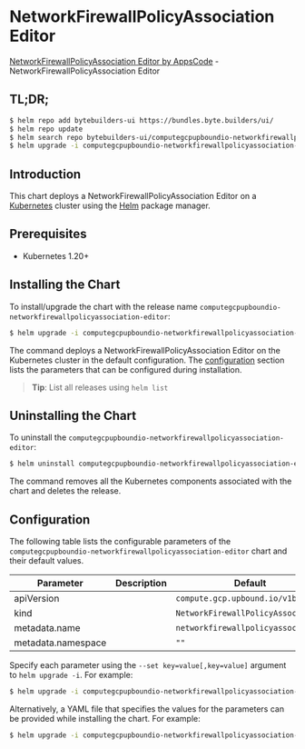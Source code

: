 # NetworkFirewallPolicyAssociation Editor

[NetworkFirewallPolicyAssociation Editor by AppsCode](https://byte.builders) - NetworkFirewallPolicyAssociation Editor

## TL;DR;

```bash
$ helm repo add bytebuilders-ui https://bundles.byte.builders/ui/
$ helm repo update
$ helm search repo bytebuilders-ui/computegcpupboundio-networkfirewallpolicyassociation-editor --version=v0.4.18
$ helm upgrade -i computegcpupboundio-networkfirewallpolicyassociation-editor bytebuilders-ui/computegcpupboundio-networkfirewallpolicyassociation-editor -n default --create-namespace --version=v0.4.18
```

## Introduction

This chart deploys a NetworkFirewallPolicyAssociation Editor on a [Kubernetes](http://kubernetes.io) cluster using the [Helm](https://helm.sh) package manager.

## Prerequisites

- Kubernetes 1.20+

## Installing the Chart

To install/upgrade the chart with the release name `computegcpupboundio-networkfirewallpolicyassociation-editor`:

```bash
$ helm upgrade -i computegcpupboundio-networkfirewallpolicyassociation-editor bytebuilders-ui/computegcpupboundio-networkfirewallpolicyassociation-editor -n default --create-namespace --version=v0.4.18
```

The command deploys a NetworkFirewallPolicyAssociation Editor on the Kubernetes cluster in the default configuration. The [configuration](#configuration) section lists the parameters that can be configured during installation.

> **Tip**: List all releases using `helm list`

## Uninstalling the Chart

To uninstall the `computegcpupboundio-networkfirewallpolicyassociation-editor`:

```bash
$ helm uninstall computegcpupboundio-networkfirewallpolicyassociation-editor -n default
```

The command removes all the Kubernetes components associated with the chart and deletes the release.

## Configuration

The following table lists the configurable parameters of the `computegcpupboundio-networkfirewallpolicyassociation-editor` chart and their default values.

|     Parameter      | Description |                    Default                    |
|--------------------|-------------|-----------------------------------------------|
| apiVersion         |             | <code>compute.gcp.upbound.io/v1beta1</code>   |
| kind               |             | <code>NetworkFirewallPolicyAssociation</code> |
| metadata.name      |             | <code>networkfirewallpolicyassociation</code> |
| metadata.namespace |             | <code>""</code>                               |


Specify each parameter using the `--set key=value[,key=value]` argument to `helm upgrade -i`. For example:

```bash
$ helm upgrade -i computegcpupboundio-networkfirewallpolicyassociation-editor bytebuilders-ui/computegcpupboundio-networkfirewallpolicyassociation-editor -n default --create-namespace --version=v0.4.18 --set apiVersion=compute.gcp.upbound.io/v1beta1
```

Alternatively, a YAML file that specifies the values for the parameters can be provided while
installing the chart. For example:

```bash
$ helm upgrade -i computegcpupboundio-networkfirewallpolicyassociation-editor bytebuilders-ui/computegcpupboundio-networkfirewallpolicyassociation-editor -n default --create-namespace --version=v0.4.18 --values values.yaml
```
